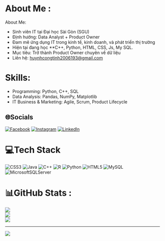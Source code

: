 # About Me :
 About Me:
- Sinh viên IT tại Đại học Sài Gòn (SGU)
- Định hướng: Data Analyst + Product Owner
- Đam mê ứng dụng IT trong kinh tế, kinh doanh, và phát triển thị trường
- Hiện tại đang học **C++, Python, HTML, CSS, Js, My SQL.
- Mục tiêu: Trở thành Product Owner chuyên về dữ liệu
- Liên hệ: huynhcongtinh2006193@gmail.com 
  
# Skills:
- Programming: Python, C++, SQL
- Data Analysis: Pandas, NumPy, Matplotlib
- IT Business & Marketing: Agile, Scrum, Product Lifecycle

## 🌐Socials
[![Facebook](https://img.shields.io/badge/Facebook-%231877F2.svg?logo=Facebook&logoColor=white)](https://facebook.com/https://www.facebook.com/profile.php?id=100072918159930) [![Instagram](https://img.shields.io/badge/Instagram-%23E4405F.svg?logo=Instagram&logoColor=white)](https://instagram.com/https://www.instagram.com/konechopop/) [![LinkedIn](https://img.shields.io/badge/LinkedIn-%230077B5.svg?logo=linkedin&logoColor=white)](https://linkedin.com/in/https://www.linkedin.com/in/c%C3%B4ng-t%C3%ADnh-78b5b435a/) 

# 💻Tech Stack
![CSS3](https://img.shields.io/badge/css3-%231572B6.svg?style=for-the-badge&logo=css3&logoColor=white) ![Java](https://img.shields.io/badge/java-%23ED8B00.svg?style=for-the-badge&logo=java&logoColor=white) ![C++](https://img.shields.io/badge/c++-%2300599C.svg?style=for-the-badge&logo=c%2B%2B&logoColor=white) ![R](https://img.shields.io/badge/r-%23276DC3.svg?style=for-the-badge&logo=r&logoColor=white) ![Python](https://img.shields.io/badge/python-3670A0?style=for-the-badge&logo=python&logoColor=ffdd54) ![HTML5](https://img.shields.io/badge/html5-%23E34F26.svg?style=for-the-badge&logo=html5&logoColor=white) ![MySQL](https://img.shields.io/badge/mysql-%2300f.svg?style=for-the-badge&logo=mysql&logoColor=white) ![MicrosoftSQLServer](https://img.shields.io/badge/Microsoft%20SQL%20Sever-CC2927?style=for-the-badge&logo=microsoft%20sql%20server&logoColor=white)
# 📊GitHub Stats :
![](https://github-readme-stats.vercel.app/api?username=congtinh06&theme=radical&hide_border=false&include_all_commits=false&count_private=false)<br/>
![](https://github-readme-streak-stats.herokuapp.com/?user=congtinh06&theme=radical&hide_border=false)<br/>
![](https://github-readme-stats.vercel.app/api/top-langs/?username=congtinh06&theme=radical&hide_border=false&include_all_commits=false&count_private=false&layout=compact)

---
[![](https://visitcount.itsvg.in/api?id=congtinh06&icon=0&color=0)](https://visitcount.itsvg.in)
